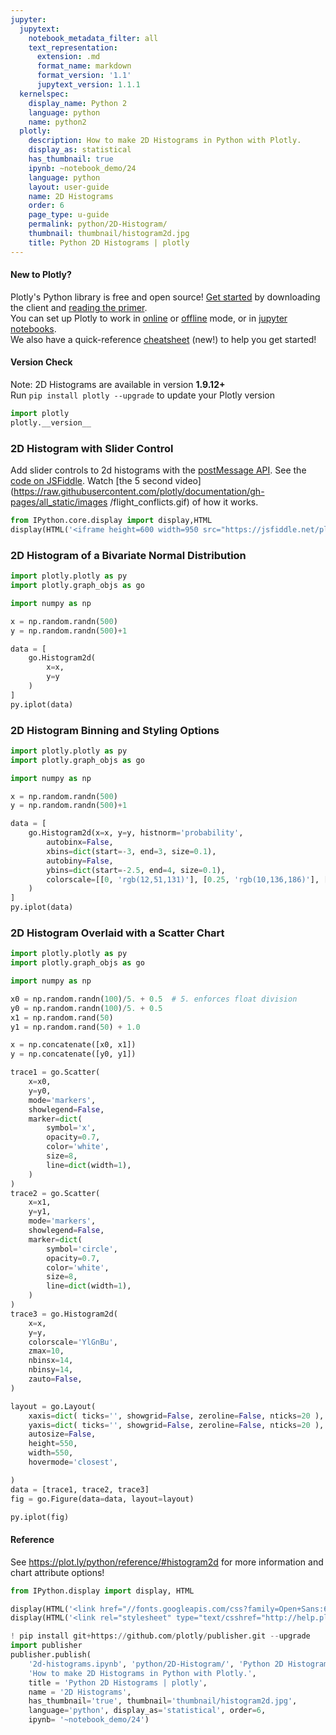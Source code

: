 ```yaml
---
jupyter:
  jupytext:
    notebook_metadata_filter: all
    text_representation:
      extension: .md
      format_name: markdown
      format_version: '1.1'
      jupytext_version: 1.1.1
  kernelspec:
    display_name: Python 2
    language: python
    name: python2
  plotly:
    description: How to make 2D Histograms in Python with Plotly.
    display_as: statistical
    has_thumbnail: true
    ipynb: ~notebook_demo/24
    language: python
    layout: user-guide
    name: 2D Histograms
    order: 6
    page_type: u-guide
    permalink: python/2D-Histogram/
    thumbnail: thumbnail/histogram2d.jpg
    title: Python 2D Histograms | plotly
---
```


#### New to Plotly?
Plotly's Python library is free and open source! [Get started](https://plot.ly/python/getting-started/) by downloading the client and [reading the primer](https://plot.ly/python/getting-started/).
<br>You can set up Plotly to work in [online](https://plot.ly/python/getting-started/#initialization-for-online-plotting) or [offline](https://plot.ly/python/getting-started/#initialization-for-offline-plotting) mode, or in [jupyter notebooks](https://plot.ly/python/getting-started/#start-plotting-online).
<br>We also have a quick-reference [cheatsheet](https://images.plot.ly/plotly-documentation/images/python_cheat_sheet.pdf) (new!) to help you get started!



#### Version Check
Note: 2D Histograms are available in version <b>1.9.12+</b><br>
Run  `pip install plotly --upgrade` to update your Plotly version

```python
import plotly
plotly.__version__
```

### 2D Histogram with Slider Control ###


Add slider controls to 2d histograms with the [postMessage API](https://github.com/plotly/postMessage-API).
                                                                                                                   See the [code on JSFiddle](https://jsfiddle.net/plotlygraphs/y9sdy76h/4/).
                                                                                                                  Watch [the 5 second video](https://raw.githubusercontent.com/plotly/documentation/gh-pages/all_static/images
/flight_conflicts.gif) of how it works.

```python
from IPython.core.display import display,HTML
display(HTML('<iframe height=600 width=950 src="https://jsfiddle.net/plotlygraphs/y9sdy76h/4/embedded/result,js,html/"></iframe>'))
```

### 2D Histogram of a Bivariate Normal Distribution ###

```python
import plotly.plotly as py
import plotly.graph_objs as go

import numpy as np

x = np.random.randn(500)
y = np.random.randn(500)+1

data = [
    go.Histogram2d(
        x=x,
        y=y
    )
]
py.iplot(data)
```

### 2D Histogram Binning and Styling Options ###

```python
import plotly.plotly as py
import plotly.graph_objs as go

import numpy as np

x = np.random.randn(500)
y = np.random.randn(500)+1

data = [
    go.Histogram2d(x=x, y=y, histnorm='probability',
        autobinx=False,
        xbins=dict(start=-3, end=3, size=0.1),
        autobiny=False,
        ybins=dict(start=-2.5, end=4, size=0.1),
        colorscale=[[0, 'rgb(12,51,131)'], [0.25, 'rgb(10,136,186)'], [0.5, 'rgb(242,211,56)'], [0.75, 'rgb(242,143,56)'], [1, 'rgb(217,30,30)']]
    )
]
py.iplot(data)
```

### 2D Histogram Overlaid with a Scatter Chart ###

```python
import plotly.plotly as py
import plotly.graph_objs as go

import numpy as np

x0 = np.random.randn(100)/5. + 0.5  # 5. enforces float division
y0 = np.random.randn(100)/5. + 0.5
x1 = np.random.rand(50)
y1 = np.random.rand(50) + 1.0

x = np.concatenate([x0, x1])
y = np.concatenate([y0, y1])

trace1 = go.Scatter(
    x=x0,
    y=y0,
    mode='markers',
    showlegend=False,
    marker=dict(
        symbol='x',
        opacity=0.7,
        color='white',
        size=8,
        line=dict(width=1),
    )
)
trace2 = go.Scatter(
    x=x1,
    y=y1,
    mode='markers',
    showlegend=False,
    marker=dict(
        symbol='circle',
        opacity=0.7,
        color='white',
        size=8,
        line=dict(width=1),
    )
)
trace3 = go.Histogram2d(
    x=x,
    y=y,
    colorscale='YlGnBu',
    zmax=10,
    nbinsx=14,
    nbinsy=14,
    zauto=False,
)

layout = go.Layout(
    xaxis=dict( ticks='', showgrid=False, zeroline=False, nticks=20 ),
    yaxis=dict( ticks='', showgrid=False, zeroline=False, nticks=20 ),
    autosize=False,
    height=550,
    width=550,
    hovermode='closest',

)
data = [trace1, trace2, trace3]
fig = go.Figure(data=data, layout=layout)

py.iplot(fig)
```

#### Reference
See https://plot.ly/python/reference/#histogram2d for more information and chart attribute options!


```python
from IPython.display import display, HTML

display(HTML('<link href="//fonts.googleapis.com/css?family=Open+Sans:600,400,300,200|Inconsolata|Ubuntu+Mono:400,700rel="stylesheet" type="text/css" />'))
display(HTML('<link rel="stylesheet" type="text/csshref="http://help.plot.ly/documentation/all_static/css/ipython-notebook-custom.css">'))

! pip install git+https://github.com/plotly/publisher.git --upgrade
import publisher
publisher.publish(
    '2d-histograms.ipynb', 'python/2D-Histogram/', 'Python 2D Histograms | plotly',
    'How to make 2D Histograms in Python with Plotly.',
    title = 'Python 2D Histograms | plotly',
    name = '2D Histograms',
    has_thumbnail='true', thumbnail='thumbnail/histogram2d.jpg',
    language='python', display_as='statistical', order=6,
    ipynb= '~notebook_demo/24')
```

```python

```